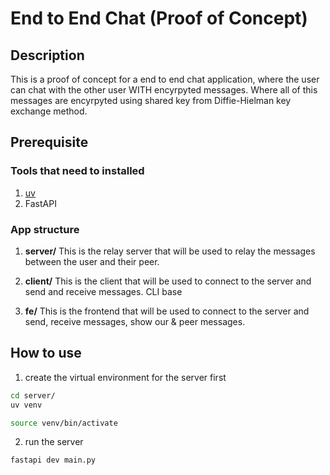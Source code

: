 # End to End Chat (Proof of Concept)

## Description
This is a proof of concept for a end to end chat application, where the user can chat with the other user WITH encyrpyted messages. Where all of this messages are encyrpyted using shared key from Diffie-Hielman key exchange method.

## Prerequisite
### Tools that need to installed
1) [uv](https://github.com/astral-sh/uv)
2) FastAPI

### App structure
1) **server/** 
This is the relay server that will be used to relay the messages between the user and their peer.

2) **client/** 
This is the client that will be used to connect to the server and send and receive messages. CLI base

3) **fe/**
This is the frontend that will be used to connect to the server and send, receive messages, show our & peer messages.

## How to use
1) create the virtual environment for the server first
```bash
cd server/
uv venv

source venv/bin/activate
```

2) run the server
```bash
fastapi dev main.py
```
